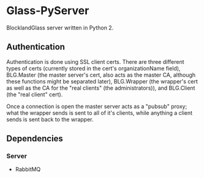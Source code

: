 Glass-PyServer
==============

BlocklandGlass server written in Python 2.


Authentication
--------------

Authentication is done using SSL client certs. There are three different types of certs (currently stored in the cert's organizationName field), BLG.Master (the master server's cert, also acts as the master CA, although these functions might be separated later), BLG.Wrapper (the wrapper's cert as well as the CA for the "real clients" (the administrators)), and BLG.Client (the "real client" cert).

Once a connection is open the master server acts as a "pubsub" proxy; what the wrapper sends is sent to all of it's clients, while anything a client sends is sent back to the wrapper.


Dependencies
------------

### Server

* RabbitMQ